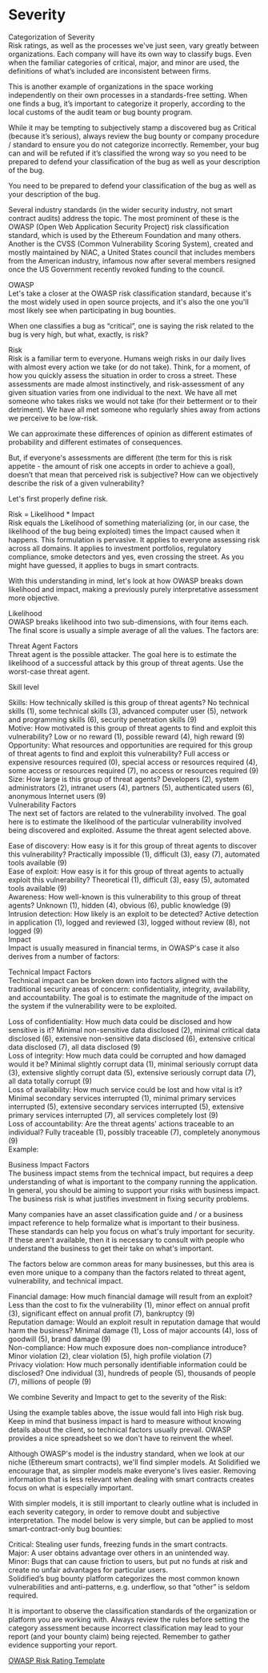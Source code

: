 # Severity

Categorization of Severity  
Risk ratings, as well as the processes we've just seen, vary greatly between organizations. Each company will have its own way to classify bugs. Even when the familiar categories of critical, major, and minor are used, the definitions of what’s included are inconsistent between firms.

This is another example of organizations in the space working independently on their own processes in a standards-free setting. When one finds a bug, it’s important to categorize it properly, according to the local customs of the audit team or bug bounty program.

While it may be tempting to subjectively stamp a discovered bug as Critical \(because it’s serious\), always review the bug bounty or company procedure / standard to ensure you do not categorize incorrectly. Remember, your bug can and will be refuted if it’s classified the wrong way so you need to be prepared to defend your classification of the bug as well as your description of the bug.

You need to be prepared to defend your classification of the bug as well as your description of the bug.

Several industry standards \(in the wider security industry, not smart contract audits\) address the topic. The most prominent of these is the OWASP \(Open Web Application Security Project\) risk classification standard, which is used by the Ethereum Foundation and many others. Another is the CVSS \(Common Vulnerability Scoring System\), created and mostly maintained by NIAC, a United States council that includes members from the American industry, infamous now after several members resigned once the US Government recently revoked funding to the council.

OWASP  
Let's take a closer at the OWASP risk classification standard, because it's the most widely used in open source projects, and it's also the one you'll most likely see when participating in bug bounties.

When one classifies a bug as “critical”, one is saying the risk related to the bug is very high, but what, exactly, is risk?

Risk  
Risk is a familiar term to everyone. Humans weigh risks in our daily lives with almost every action we take \(or do not take\). Think, for a moment, of how you quickly assess the situation in order to cross a street. These assessments are made almost instinctively, and risk-assessment of any given situation varies from one individual to the next. We have all met someone who takes risks we would not take \(for their betterment or to their detriment\). We have all met someone who regularly shies away from actions we perceive to be low-risk.

We can approximate these differences of opinion as different estimates of probability and different estimates of consequences.

But, if everyone's assessments are different \(the term for this is risk appetite - the amount of risk one accepts in order to achieve a goal\), doesn’t that mean that perceived risk is subjective? How can we objectively describe the risk of a given vulnerability?

Let's first properly define risk.

Risk = Likelihood \* Impact  
Risk equals the Likelihood of something materializing \(or, in our case, the likelihood of the bug being exploited\) times the Impact caused when it happens. This formulation is pervasive. It applies to everyone assessing risk across all domains. It applies to investment portfolios, regulatory compliance, smoke detectors and yes, even crossing the street. As you might have guessed, it applies to bugs in smart contracts.

With this understanding in mind, let's look at how OWASP breaks down likelihood and impact, making a previously purely interpretative assessment more objective.

Likelihood  
OWASP breaks likelihood into two sub-dimensions, with four items each. The final score is usually a simple average of all the values. The factors are:

Threat Agent Factors  
Threat agent is the possible attacker. The goal here is to estimate the likelihood of a successful attack by this group of threat agents. Use the worst-case threat agent.

Skill level

Skills: How technically skilled is this group of threat agents? No technical skills \(1\), some technical skills \(3\), advanced computer user \(5\), network and programming skills \(6\), security penetration skills \(9\)  
Motive: How motivated is this group of threat agents to find and exploit this vulnerability? Low or no reward \(1\), possible reward \(4\), high reward \(9\)  
Opportunity: What resources and opportunities are required for this group of threat agents to find and exploit this vulnerability? Full access or expensive resources required \(0\), special access or resources required \(4\), some access or resources required \(7\), no access or resources required \(9\)  
Size: How large is this group of threat agents? Developers \(2\), system administrators \(2\), intranet users \(4\), partners \(5\), authenticated users \(6\), anonymous Internet users \(9\)  
Vulnerability Factors  
The next set of factors are related to the vulnerability involved. The goal here is to estimate the likelihood of the particular vulnerability involved being discovered and exploited. Assume the threat agent selected above.

Ease of discovery: How easy is it for this group of threat agents to discover this vulnerability? Practically impossible \(1\), difficult \(3\), easy \(7\), automated tools available \(9\)  
Ease of exploit: How easy is it for this group of threat agents to actually exploit this vulnerability? Theoretical \(1\), difficult \(3\), easy \(5\), automated tools available \(9\)  
Awareness: How well-known is this vulnerability to this group of threat agents? Unknown \(1\), hidden \(4\), obvious \(6\), public knowledge \(9\)  
Intrusion detection: How likely is an exploit to be detected? Active detection in application \(1\), logged and reviewed \(3\), logged without review \(8\), not logged \(9\)  
Impact  
Impact is usually measured in financial terms, in OWASP's case it also derives from a number of factors:

Technical Impact Factors  
Technical impact can be broken down into factors aligned with the traditional security areas of concern: confidentiality, integrity, availability, and accountability. The goal is to estimate the magnitude of the impact on the system if the vulnerability were to be exploited.

Loss of confidentiality: How much data could be disclosed and how sensitive is it? Minimal non-sensitive data disclosed \(2\), minimal critical data disclosed \(6\), extensive non-sensitive data disclosed \(6\), extensive critical data disclosed \(7\), all data disclosed \(9\)  
Loss of integrity: How much data could be corrupted and how damaged would it be? Minimal slightly corrupt data \(1\), minimal seriously corrupt data \(3\), extensive slightly corrupt data \(5\), extensive seriously corrupt data \(7\), all data totally corrupt \(9\)  
Loss of availability: How much service could be lost and how vital is it? Minimal secondary services interrupted \(1\), minimal primary services interrupted \(5\), extensive secondary services interrupted \(5\), extensive primary services interrupted \(7\), all services completely lost \(9\)  
Loss of accountability: Are the threat agents' actions traceable to an individual? Fully traceable \(1\), possibly traceable \(7\), completely anonymous \(9\)  
Example:

Business Impact Factors  
The business impact stems from the technical impact, but requires a deep understanding of what is important to the company running the application. In general, you should be aiming to support your risks with business impact. The business risk is what justifies investment in fixing security problems.

Many companies have an asset classification guide and / or a business impact reference to help formalize what is important to their business. These standards can help you focus on what's truly important for security. If these aren't available, then it is necessary to consult with people who understand the business to get their take on what's important.

The factors below are common areas for many businesses, but this area is even more unique to a company than the factors related to threat agent, vulnerability, and technical impact.

Financial damage: How much financial damage will result from an exploit? Less than the cost to fix the vulnerability \(1\), minor effect on annual profit \(3\), significant effect on annual profit \(7\), bankruptcy \(9\)  
Reputation damage: Would an exploit result in reputation damage that would harm the business? Minimal damage \(1\), Loss of major accounts \(4\), loss of goodwill \(5\), brand damage \(9\)  
Non-compliance: How much exposure does non-compliance introduce? Minor violation \(2\), clear violation \(5\), high profile violation \(7\)  
Privacy violation: How much personally identifiable information could be disclosed? One individual \(3\), hundreds of people \(5\), thousands of people \(7\), millions of people \(9\)

We combine Severity and Impact to get to the severity of the Risk:

Using the example tables above, the issue would fall into High risk bug. Keep in mind that business impact is hard to measure without knowing details about the client, so technical factors usually prevail. OWASP provides a nice spreadsheet so we don't have to reinvent the wheel.

Although OWASP's model is the industry standard, when we look at our niche \(Ethereum smart contracts\), we'll find simpler models. At Solidified we encourage that, as simpler models make everyone's lives easier. Removing information that is less relevant when dealing with smart contracts creates focus on what is especially important.

With simpler models, it is still important to clearly outline what is included in each severity category, in order to remove doubt and subjective interpretation. The model below is very simple, but can be applied to most smart-contract-only bug bounties:

Critical: Stealing user funds, freezing funds in the smart contracts.  
Major: A user obtains advantage over others in an unintended way.  
Minor: Bugs that can cause friction to users, but put no funds at risk and create no unfair advantages for particular users.  
Solidified’s bug bounty platform categorizes the most common known vulnerabilities and anti-patterns, e.g. underflow, so that “other” is seldom required.

It is important to observe the classification standards of the organization or platform you are working with. Always review the rules before setting the category assessment because incorrect classification may lead to your report \(and your bounty claim\) being rejected. Remember to gather evidence supporting your report.

[OWASP Risk Rating Template](https://www.owasp.org/index.php/File:OWASP_Risk_Rating_Template_Example.xlsx)

